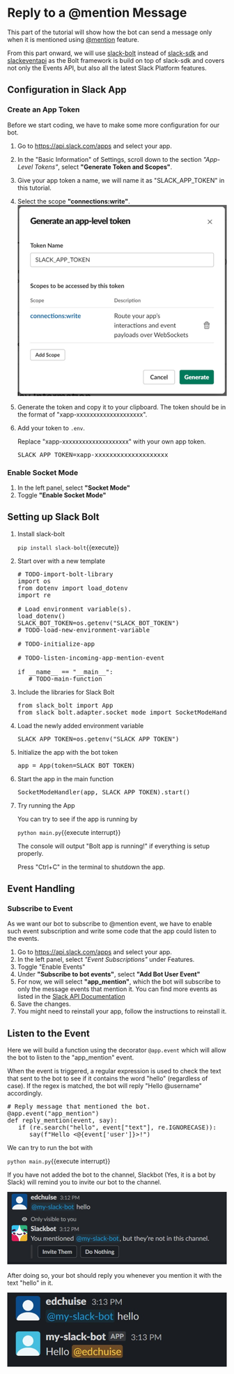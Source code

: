 # Reply to a @mention Message

This part of the tutorial will show how the bot can send a message only when it is mentioned using [@mention](https://slack.com/help/articles/205240127-Use-mentions-in-Slack#mention-someone) feature.

From this part onward, we will use [slack-bolt](https://pypi.org/project/slack-bolt/) instead of [slack-sdk](https://pypi.org/project/slack-sdk/) and [slackeventapi](https://pypi.org/project/slackeventsapi/) as the Bolt framework is build on top of slack-sdk and covers not only the Events API, but also all the latest Slack Platform features.

## Configuration in Slack App

### Create an App Token

Before we start coding, we have to make some more configuration for our bot.

1. Go to https://api.slack.com/apps and select your app.
2. In the "Basic Information" of Settings, scroll down to the section *"App-Level Tokens"*, select **"Generate Token and Scopes"**.
3. Give your app token a name, we will name it as "SLACK_APP_TOKEN" in this tutorial.
4. Select the scope **"connections:write"**.
   ![Generate App Level Token](./assets/step2/generate_app_level_token.jpg)
5. Generate the token and copy it to your clipboard. The token should be in the format of "xapp-xxxxxxxxxxxxxxxxxxxx".
6. Add your token to `.env`.
   
   Replace "xapp-xxxxxxxxxxxxxxxxxxxx" with your own app token.

   <pre class="file" data-filename="app/.env" data-target="append">
   SLACK_APP_TOKEN=xapp-xxxxxxxxxxxxxxxxxxxx
   </pre>

### Enable Socket Mode

1. In the left panel, select **"Socket Mode"**
2. Toggle **"Enable Socket Mode"**

## Setting up Slack Bolt

1. Install slack-bolt

   `pip install slack-bolt`{{execute}}

2. Start over with a new template
   
   <pre class="file" data-filename="app/main.py" data-target="replace">
   # TODO-import-bolt-library
   import os
   from dotenv import load_dotenv
   import re

   # Load environment variable(s).
   load_dotenv()
   SLACK_BOT_TOKEN=os.getenv("SLACK_BOT_TOKEN")
   # TODO-load-new-environment-variable

   # TODO-initialize-app

   # TODO-listen-incoming-app-mention-event

   if __name__ == "__main__":
      # TODO-main-function
   </pre>

3. Include the libraries for Slack Bolt

   <pre class="file" data-filename="app/main.py" data-target="insert" data-marker="# TODO-import-bolt-library">
   from slack_bolt import App
   from slack_bolt.adapter.socket_mode import SocketModeHandler
   </pre>

4. Load the newly added environment variable

   <pre class="file" data-filename="app/main.py" data-target="insert" data-marker="# TODO-load-new-environment-variable">
   SLACK_APP_TOKEN=os.getenv("SLACK_APP_TOKEN")</pre>

5. Initialize the app with the bot token

   <pre class="file" data-filename="app/main.py" data-target="insert" data-marker="# TODO-initialize-app">
   app = App(token=SLACK_BOT_TOKEN)</pre>

6. Start the app in the main function
   
   <pre class="file" data-filename="app/main.py" data-target="insert" data-marker="# TODO-main-function">
   SocketModeHandler(app, SLACK_APP_TOKEN).start()
   </pre>

7. Try running the App
   
   You can try to see if the app is running by 

   `python main.py`{{execute interrupt}}

   The console will output "Bolt app is running!" if everything is setup properly.

   Press "Ctrl+C" in the terminal to shutdown the app.

## Event Handling

### Subscribe to Event

As we want our bot to subscribe to @mention event, we have to enable such event subscription and write some code that the app could listen to the events.

1. Go to https://api.slack.com/apps and select your app.
2. In the left panel, select *"Event Subscriptions"* under Features.
3. Toggle "Enable Events"
4. Under **"Subscribe to bot events"**, select **"Add Bot User Event"**
5. For now, we will select **"app_mention"**, which the bot will subscribe to only the message events that mention it. You can find more events as listed in the [Slack API Documentation](https://api.slack.com/events)
6. Save the changes.
7. You might need to reinstall your app, follow the instructions to reinstall it.

## Listen to the Event

Here we will build a function using the decorator `@app.event` which will allow the bot to listen to the "app_mention" event.

When the event is triggered, a regular expression is used to check the text that sent to the bot to see if it contains the word "hello" (regardless of case). If the regex is matched, the bot will reply "Hello @username" accordingly. 

<pre class="file" data-filename="app/main.py" data-target="insert" data-marker="# TODO-listen-incoming-app-mention-event">
# Reply message that mentioned the bot.
@app.event("app_mention")
def reply_mention(event, say):
   if (re.search("hello", event["text"], re.IGNORECASE)):
      say(f"Hello <@{event['user']}>!")</pre>

We can try to run the bot with

`python main.py`{{execute interrupt}}

If you have not added the bot to the channel, Slackbot (Yes, it is a bot by Slack) will remind you to invite our bot to the channel.

![Add Bot to Channel](./assets/step2/add_bot_to_channel.jpg)

After doing so, your bot should reply you whenever you mention it with the text "hello" in it.

![Bot Reply success](./assets/step2/reply_success.jpg)

